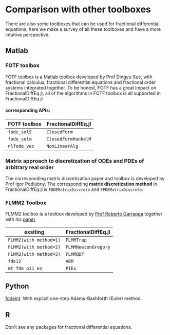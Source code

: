 # Comparison with other toolboxes

There are also some toolboxes that can be used for fractional differential equations, here we make a survey of all these toolboxes and have a more intuitive perspective.

## Matlab

### FOTF toolbox

FOTF toolbox is a Matlab toolbox developed by Prof Dingyu Xue, with fractional calculus, fractional differential equations and fractional order systems integrated together. To be honest, FOTF has a great impact on FractionalDiffEq.jl, all of the algorithms in FOTF toolbox is all supported in FractionalDiffEq.jl

#### corresponding APIs:

| FOTF toolbox | FractionalDiffEq.jl |
|-----|-----|
| ```fode_sol9``` | ```ClosedForm``` |
| ```fode_solm``` | ```ClosedFormHankelM``` |
| ```nlfode_vec``` | ```NonLinearAlg```|

### Matrix approach to discretization of ODEs and PDEs of arbitrary real order

The corresponding matrix discretization paper and toolbox is developed by Prof Igor Podlubny. The corresponding **matrix discretization method** in FractionalDiffEq.jl is ```FODEMatrixDiscrete``` and ```FPDEMatrixDiscrete```.

### FLMM2 Toolbox

FLMM2 toolbox is a toolbox developed by [Prof Roberto Garrappa](https://www.dm.uniba.it/members/garrappa) together with his [paper](http://dx.doi.org/10.1016/j.matcom.2013.09.012)

| exsiting | FractionalDiffEq.jl |
|-----|-----|
| ```FLMM2(with method=1)``` | ```FLMMTrap``` |
| ```FLMM2(with method=2)``` | ```FLMMNewtonGregory``` |
| ```FLMM2(with method=3)``` | ```FLMMBDF```|
| ```fde12``` | ```ABM``` |
| ```mt_fde_pi1_ex``` | ```PIEx``` |

## Python

[fodeint](https://github.com/mattja/fodeint): With explicit one-step Adams-Bashforth (Euler) method.

## R

Don't see any packages for fractional differential equations.
